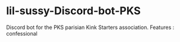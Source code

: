 # lil-sussy-Discord-bot-PKS
Discord bot for the PKS parisian Kink Starters association. Features : confessional
